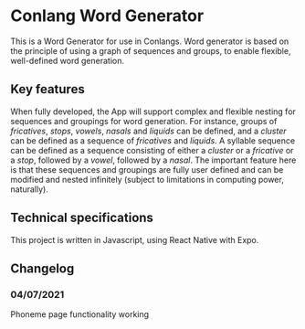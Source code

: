# Conlang Word Generator
This is a Word Generator for use in Conlangs. Word generator is based on the principle of using a graph of sequences and groups, to enable flexible, well-defined word generation. 

## Key features
When fully developed, the App will support complex and flexible nesting for sequences and groupings for word generation. For instance, groups of *fricatives*, *stops*, *vowels*, *nasals* and *liquids* can be defined, and a *cluster* can be defined as a sequence of *fricatives* and *liquids*. A syllable sequence can be defined as a sequence consisting of either a *cluster* or a *fricative* or a *stop*, followed by a *vowel*, followed by a *nasal*. The important feature here is that these sequences and groupings are fully user defined and can be modified and nested infinitely (subject to limitations in computing power, naturally). 

## Technical specifications
This project is written in Javascript, using React Native with Expo. 

## Changelog
### 04/07/2021
Phoneme page functionality working